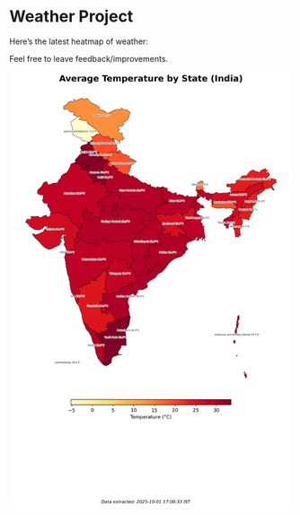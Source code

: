 # Weather Project

Here’s the latest heatmap of weather:

Feel free to leave feedback/improvements.

![India Heatmap](docs/assets/india_heatmap.png?v=DD10DB)
